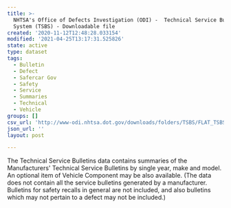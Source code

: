 ```yaml
---
title: >-
  NHTSA's Office of Defects Investigation (ODI) -  Technical Service Bulletins
  System (TSBS) - Downloadable file
created: '2020-11-12T12:48:28.033154'
modified: '2021-04-25T13:17:31.525826'
state: active
type: dataset
tags:
  - Bulletin
  - Defect
  - Safercar Gov
  - Safety
  - Service
  - Summaries
  - Technical
  - Vehicle
groups: []
csv_url: 'http://www-odi.nhtsa.dot.gov/downloads/folders/TSBS/FLAT_TSBS.zip'
json_url: ''
layout: post

---
```

The Technical Service Bulletins data contains summaries of the Manufacturers' Technical Service Bulletins by single year, make and model. An optional item of Vehicle Component may be also available. (The data does not contain all the service bulletins generated by a manufacturer. Bulletins for safety recalls in general are not included, and also bulletins which may not pertain to a defect may not be included.)
